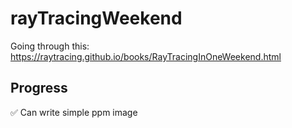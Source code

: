 # rayTracingWeekend

Going through this: https://raytracing.github.io/books/RayTracingInOneWeekend.html

## Progress

:white_check_mark: Can write simple ppm image